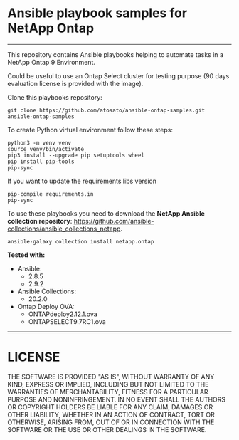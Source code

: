 # Ansible playbook samples for NetApp Ontap
----
This repository contains Ansible playbooks helping to automate tasks in a NetApp Ontap 9 Environment.

Could be useful to use an Ontap Select cluster for testing purpose (90 days evaluation license is provided with the image).

Clone this playbooks repository:
```
git clone https://github.com/atosato/ansible-ontap-samples.git ansible-ontap-samples
```

To create Python virtual environment follow these steps:
```
python3 -m venv venv
source venv/bin/activate
pip3 install --upgrade pip setuptools wheel
pip install pip-tools
pip-sync
```
If you want to update the requirements libs version
```
pip-compile requirements.in
pip-sync
```

To use these playbooks you need to download the **NetApp Ansible collection repository**: <link>https://github.com/ansible-collections/ansible_collections_netapp</link>.
```
ansible-galaxy collection install netapp.ontap
```

**Tested with:**
 - Ansible:
    * 2.8.5
    * 2.9.2
 - Ansible Collections:
    * 20.2.0
 - Ontap Deploy OVA:
    * ONTAPdeploy2.12.1.ova
    * ONTAPSELECT9.7RC1.ova


----
# LICENSE
THE SOFTWARE IS PROVIDED "AS IS", WITHOUT WARRANTY OF ANY KIND, EXPRESS OR IMPLIED, INCLUDING BUT NOT LIMITED TO THE WARRANTIES OF MERCHANTABILITY, FITNESS FOR A PARTICULAR PURPOSE AND NONINFRINGEMENT. IN NO EVENT SHALL THE AUTHORS OR COPYRIGHT HOLDERS BE LIABLE FOR ANY CLAIM, DAMAGES OR OTHER LIABILITY, WHETHER IN AN ACTION OF CONTRACT, TORT OR OTHERWISE, ARISING FROM, OUT OF OR IN CONNECTION WITH THE SOFTWARE OR THE USE OR OTHER DEALINGS IN THE SOFTWARE.
